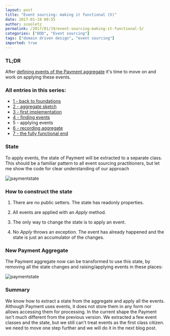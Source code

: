 ```yaml
---
layout: post
title: "Event sourcing: making it functional (5)"
date: 2017-01-19 09:55
author: scooletz
permalink: /2017/01/19/event-sourcing-making-it-functional-5/
categories: ["DDD", "Event sourcing"]
tags: ["domain driven design", "event sourcing"]
imported: true
---
```


### TL;DR

After [defining events of the Payment aggregate](http://blog.scooletz.com/2017/01/16/event-sourcing-making-it-functional-4) it's time to move on and work on applying these events.

### All entries in this series:

* [1 - back to foundations](https://blog.scooletz.com/2017/01/05/event-sourcing-making-it-functional-1/)
* [2 - aggregate sketch](http://blog.scooletz.com/2017/01/09/event-sourcing-making-it-functional-2/)
* [3 - first implementation](http://blog.scooletz.com/2017/01/12/event-sourcing-making-it-functional-3/)
* [4 - finding events](http://blog.scooletz.com/2017/01/16/event-sourcing-making-it-functional-4/)
* 5 - applying events
* [6 - recording aggregate](http://blog.scooletz.com/2017/01/23/event-sourcing-making-it-functional-6/)
* [7 - the fully functional end](http://blog.scooletz.com/2017/01/26/event-sourcing-making-it-functional-7/)

### State

To apply events, the state of Payment will be extracted to a separate class. This should be a familiar pattern to all event sourcing practitioners, but let me show the code for clear understanding of our approach

![paymentstate](/img/2017/01/paymentstate.png)

### How to construct the state

1. There are no public setters. The state has readonly properties.
1. All events are applied with an *Apply* method.

1. The only way to change the state is to apply an event.
1. No *Apply* throws an exception. The event has already happened and the state is just an accumulator of the changes.

### New Payment Aggregate

The Payment aggregate now can be transformed to use this state, by removing all the state changes and raising/applying events in these places:

![paymentstate](/img/2017/01/paymentstate1.png)

### Summary

We know how to extract a state from the aggregate and apply all the events. Although Payment uses events, it does not store them in any form nor allows accessing them for processing. In the current shape the Payment isn't much different from the previous version. We extracted a few event classes and the state, but we still can't treat events as the first class citizen. we need to move one step further and we will do it in the next blog post.
